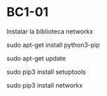 # BC1-01

Instalar la biblioteca networkx 

sudo apt-get install python3-pip

sudo apt-get update

sudo pip3 install setuptools

sudo pip3 install networkx




